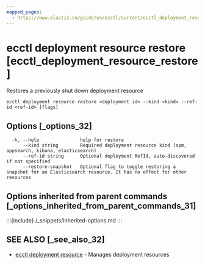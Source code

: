 ```yaml
---
mapped_pages:
  - https://www.elastic.co/guide/en/ecctl/current/ecctl_deployment_resource_restore.html
---
```


# ecctl deployment resource restore [ecctl_deployment_resource_restore]

Restores a previously shut down deployment resource

```
ecctl deployment resource restore <deployment id> --kind <kind> --ref-id <ref-id> [flags]
```


## Options [_options_32]

```
  -h, --help               help for restore
      --kind string        Required deployment resource kind (apm, appsearch, kibana, elasticsearch)
      --ref-id string      Optional deployment RefId, auto-discovered if not specified
      --restore-snapshot   Optional flag to toggle restoring a snapshot for an Elasticsearch resource. It has no effect for other resources
```


## Options inherited from parent commands [_options_inherited_from_parent_commands_31]

:::{include} /_snippets/inherited-options.md
:::


## SEE ALSO [_see_also_32]

* [ecctl deployment resource](/reference/ecctl_deployment_resource.md)	 - Manages deployment resources

